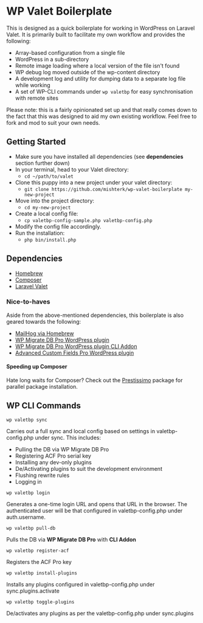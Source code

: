 # WP Valet Boilerplate

This is designed as a quick boilerplate for working in WordPress on Laravel Valet. It is primarily built to facilitate 
my own workflow and provides the following: 

- Array-based configuration from a single file
- WordPress in a sub-directory
- Remote image loading where a local version of the file isn't found
- WP debug log moved outside of the wp-content directory
- A development log and utility for dumping data to a separate log file while working
- A set of WP-CLI commands under `wp valetbp` for easy synchronisation with remote sites

Please note: this is a fairly opinionated set up and that really comes down to the fact that this was designed to aid my 
own existing workflow. Feel free to fork and mod to suit your own needs.

## Getting Started

- Make sure you have installed all dependencies (see **dependencies** section further down)
- In your terminal, head to your Valet directory:
    - `cd ~/path/to/valet`
- Clone this puppy into a new project under your valet directory: 
    - `git clone https://github.com/mishterk/wp-valet-boilerplate my-new-project`
- Move into the project directory: 
    - `cd my-new-project`
- Create a local config file: 
    - `cp valetbp-config-sample.php valetbp-config.php`
- Modify the config file accordingly.
- Run the installation: 
    - `php bin/install.php`  

## Dependencies

- [Homebrew](https://brew.sh/)
- [Composer](https://getcomposer.org/)
- [Laravel Valet](https://laravel.com/docs/5.7/valet)

### Nice-to-haves

Aside from the above-mentioned dependencies, this boilerplate is also geared towards the following:

- [MailHog via Homebrew](https://pascalbaljetmedia.com/en/blog/setup-mailhog-with-laravel-valet)
- [WP Migrate DB Pro WordPress plugin](https://deliciousbrains.com/wp-migrate-db-pro/)
- [WP Migrate DB Pro WordPress plugin CLI Addon](https://deliciousbrains.com/wp-migrate-db-pro/doc/cli-addon/)
- [Advanced Custom Fields Pro WordPress plugin](https://www.advancedcustomfields.com/pro/)

#### Speeding up Composer

Hate long waits for Composer? Check out the [Prestissimo](https://github.com/hirak/prestissimo) package for parallel 
package installation.

## WP CLI Commands

`wp valetbp sync`

Carries out a full sync and local config based on settings in valetbp-config.php under sync. This includes:

- Pulling the DB via WP Migrate DB Pro 
- Registering ACF Pro serial key
- Installing any dev-only plugins
- De/Activating plugins to suit the development environment
- Flushing rewrite rules
- Logging in

`wp valetbp login`

Generates a one-time login URL and opens that URL in the browser. The authenticated user will be that configured in valetbp-config.php under auth.username.

`wp valetbp pull-db`

Pulls the DB via **WP Migrate DB Pro** with **CLI Addon**

`wp valetbp register-acf`

Registers the ACF Pro key

`wp valetbp install-plugins`

Installs any plugins configured in valetbp-config.php under sync.plugins.activate

`wp valetbp toggle-plugins`

De/activates any plugins as per the valetbp-config.php under sync.plugins